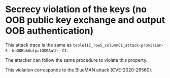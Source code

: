 # Secrecy violation of the keys (no OOB public key exchange and output OOB authentication)

This attack trace is the same as `tableIII_row5_columnC1_attack-provision-5--NoOOBpkOutputOOBAuth--C1`.

The attacker can follow the same procedure to violate this property.

This violation corresponds to the BlueMAN attack (CVE-2020-26560).
